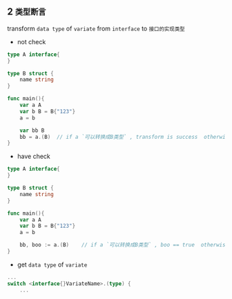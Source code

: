 ## 2 `类型断言` 
transform `data type` of `variate` from `interface` to `接口的实现类型` 

* not check
```go
type A interface{
}

type B struct {
	name string
}

func main(){
	var a A
	var b B = B{"123"}
	a = b

	var bb B
	bb = a.(B)	// if a `可以转换成B类型` , transform is success  otherwise throw error
}
```


* have check
```go
type A interface{
}

type B struct {
	name string
}

func main(){
	var a A
	var b B = B{"123"}
	a = b

	bb, boo := a.(B)	// if a `可以转换成B类型` , boo == true  otherwise  boo == false
}
```

* get `data type` of `variate` 
```go
...
switch <interface{}VariateName>.(type) {
	...
```



